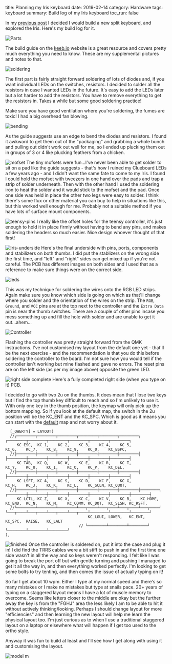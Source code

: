 title: Planning my Iris keyboard
date: 2019-02-14
category: Hardware
tags: keyboard
summary: Build log of my Iris keyboard
toc_run: false

In my [previous post]({filename}planning-my-iris-keyboard.md) I decided I would build a new split keyboard, and explored the Iris. Here's my build log for it.

![Parts](/images/iris-parts.jpg)

The build guide on the [keeb.io](https://docs.keeb.io/iris-build-guide/) website is a great resource and covers pretty much everything you need to know. These are my supplemental pictures and notes to that.

![soldering](/images/soldering.jpg)

The first part is fairly straight forward soldering of lots of diodes and, if you want individual LEDs on the switches, resistors. I decided to solder all the resistors in case I wanted LEDs in the future. It's easy to add the LEDs later but a lot harder to add the resistors. You have to remove everything to get the resistors in. Takes a while but some good soldering practice!

Make sure you have good ventilation where you're soldering, the fumes are toxic! I had a big overhead fan blowing.

![bending](/images/diodes.jpg)

As the guide suggests use an edge to bend the diodes and resistors. I found it awkward to get them out of the "packaging" and grabbing a whole bunch and pulling out didn't work out well for me, so I ended up plucking them out in groups of 3 or 4 like plucking feathers from a chicken. 

![mofset](/images/mofset.jpg)
The tiny mofsets were fun...I've never been able to get solder to sit on a pad like the guide suggests - that's how I ruined my Clueboard LEDs a few years ago - and I didn't want the same fate to come to my Iris. I found I could hold the mofset with tweezers in one hand over the pads and trap a strip of solder underneath. Then with the other hand I used the soldering iron to heat the solder and it would stick to the mofset and the pad. Once one side was held in place the other two legs were easy to solder. I think there's some flux or other material you can buy to help in situations like this, but this worked well enough for me. Probably not a suitable method if you have lots of surface mount components.

![teensy-pins](/images/iris-controllerpcb.jpg)
I really like the offset holes for the teensy controller, it's just enough to hold it in place firmly without having to bend any pins, and makes soldering the headers so much easier. Nice design whoever thought of that first!

![iris-underside](/images/iris-underside.jpg)
Here's the final underside with pins, ports, components and stabilizers on both thumbs. I did put the stablizers on the wrong side the first time, and "left" and "right" sides can get mixed up if you're not careful. The PCB has different images on both sides and I used that as a reference to make sure things were on the correct side.

![leds](/images/leds.jpg)

This was my technique for soldering the wires onto the RGB LED strips. Again make sure you know which side is going on which as that'll change where you solder and the orientation of the wires on the strip. The ```RGB```, ```Ground```, and ```VCC``` pins are at the top next to the controller and the ```Extra Data``` pin is near the thumb switches. There are a couple of other pins incase you mess something up and fill the hole with solder and are unable to get it out...ahem...

![Controller](/images/controller.jpg)

Flashing the controller was pretty straight forward from the QMK instructions. I've not customised my layout from the default one yet - that'll be the next exercise - and the recommendation is that you do this before soldering the controller to the board. I'm not sure how you would tell if the controller isn't working but mine flashed and gave no errors. The reset pins are on the left side (as per my image above) opposite the green LED.

![right side complete](/images/right-side.jpg)
Here's a fully completed right side (when you type on it) PCB.

I decided to go with two 2u on the thumbs. It does mean that I lose two keys but I find the top thumb key difficult to reach and so I'm unlikely to use it. With only one key in the thumb position, the keymap will only pick up the bottom mapping. So if you look at the default map, the switch in the 2u position will be the KC_ENT and the KC_SPC. Which is good as it means you can start with the [default](https://github.com/qmk/qmk_firmware/blob/b2ee290c9f506e42dd9c4577c8147646c405aeb0/keyboards/keebio/iris/keymaps/default/keymap.c) map and not worry about it.

```
  [_QWERTY] = LAYOUT(
  //┌────────┬────────┬────────┬────────┬────────┬────────┐                          ┌────────┬────────┬────────┬────────┬────────┬────────┐
     KC_ESC,  KC_1,    KC_2,    KC_3,    KC_4,    KC_5,                               KC_6,    KC_7,    KC_8,    KC_9,    KC_0,    KC_BSPC,
  //├────────┼────────┼────────┼────────┼────────┼────────┤                          ├────────┼────────┼────────┼────────┼────────┼────────┤
     KC_TAB,  KC_Q,    KC_W,    KC_E,    KC_R,    KC_T,                               KC_Y,    KC_U,    KC_I,    KC_O,    KC_P,    KC_DEL,
  //├────────┼────────┼────────┼────────┼────────┼────────┤                          ├────────┼────────┼────────┼────────┼────────┼────────┤
     KC_LSFT, KC_A,    KC_S,    KC_D,    KC_F,    KC_G,                               KC_H,    KC_J,    KC_K,    KC_L,    KC_SCLN, KC_QUOT,
  //├────────┼────────┼────────┼────────┼────────┼────────┼────────┐        ┌────────┼────────┼────────┼────────┼────────┼────────┼────────┤
     KC_LCTL, KC_Z,    KC_X,    KC_C,    KC_V,    KC_B,    KC_HOME,          KC_END,  KC_N,    KC_M,    KC_COMM, KC_DOT,  KC_SLSH, KC_RSFT,
  //└────────┴────────┴────────┴───┬────┴───┬────┴───┬────┴───┬────┘        └───┬────┴───┬────┴───┬────┴───┬────┴────────┴────────┴────────┘
                                    KC_LGUI, LOWER,   KC_ENT,                    KC_SPC,  RAISE,   KC_LALT
                                // └────────┴────────┴────────┘                 └────────┴────────┴────────┘
),

```

![finished](/images/finished-iris.jpg)
Once the controller is soldered on, put it into the case and plug it in! I did find the TRRS cables were a bit stiff to push in and the first time one side wasn't in all the way and so keys weren't responding. I felt like I was going to break the port off but with gentle turning and pushing I managed to get it all the way in, and then everything worked perfectly. I'm looking to get some bolts to try tenting, and then comes the issue of actually typing on it!

So far I get about 10 wpm. Either I type at my normal speed and there's so many mistakes or I make no mistakes but type at snails pace. 20+ years of typing on a staggered layout means I have a lot of muscle memory to overcome. Seems like letters closer to the middle are okay but the further away the key is from the "FGHJ" area the less likely I am to be able to hit it without actively thinking/looking. Perhaps I should change layout for more "efficiencies" and then learning the new layout will help me learn the physical layout too. I'm just curious as to when I use a traditional staggered layout on a laptop or elsewhere what will happen if I get too used to the ortho style.

Anyway it was fun to build at least and I'll see how I get along with using it and customising the layout.

![model m](/images/modelm-iris.jpg)
